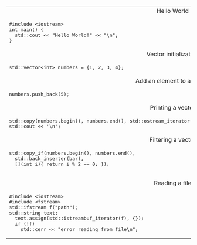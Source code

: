 <table>
<tr><td colspan="2" align="center">Hello World</td></tr>
<tr>
<td>
<pre class="highlight highlight-source-v">
#include &lt;iostream>
int main() {
  std::cout << "Hello World!" << "\n";
}
</pre>
</td>
<td valign="top">
<pre>
fn main() {
  println('Hello World!')
}
</pre>
</td>
</tr>


<tr><td colspan="2" align="center">Vector initialization</td></tr>
<tr>
<td>
<pre>
std::vector&lt;int> numbers = {1, 2, 3, 4};
</pre>
</td>
<td valign="top">
<pre>
numbers := [1, 2, 3, 4]
</pre>
</td>
</tr>

<tr><td colspan="2" align="center">Add an element to a vector</td></tr>
<tr>
<td>
<pre>
numbers.push_back(5);
</pre>
</td>
<td valign="top">
<pre>
numbers << 5
</pre>
</td>
</tr>

<tr><td colspan="2" align="center">Printing a vector</td></tr>
<tr>
<td>
<pre>
std::copy(numbers.begin(), numbers.end(), std::ostream_iterator<int>(std::cout, " "));
std::cout << '\n';
</pre>
</td>
<td valign="top">
<pre>
println(numbers)
</pre>
</td>
</tr>


<tr><td colspan="2" align="center">Filtering a vector</td></tr>
<tr>
<td>
<pre>
std::copy_if(numbers.begin(), numbers.end(),
  std::back_inserter(bar), 
  [](int i){ return i % 2 == 0; });

</pre>
</td>
<td valign="top">
<pre>
numbers.filter(it % 2 == 0)
</pre>
</td>
</tr>



<tr><td colspan="2" align="center">Reading a file</td></tr>
<tr>
<td>
<pre>
#include &lt;iostream>
#include &lt;fstream>
std::ifstream f("path");
std::string text;
  text.assign(std::istreambuf_iterator<char>(f), {});
  if (!f)
    std::cerr << "error reading from file\n";
</pre>
</td>
<td valign="top">
<pre>
import os
text := os.read_file(path) or {
  eprintln(err)
}
</pre>
</td>
</tr>




</table>


